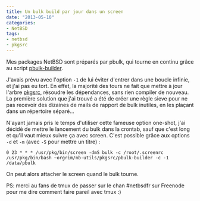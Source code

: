 ```yaml
---
title: Un bulk build par jour dans un screen
date: "2013-05-10"
categories:
- NetBSD
tags:
- netbsd
- pkgsrc
---
```


Mes packages NetBSD sont préparés par pbulk, qui tourne en continu grâce
au script [pbulk-builder][].

<!--more-->

J'avais prévu avec l'option `-1` de lui éviter d'entrer dans une boucle
infinie, et j'ai pas eu tort. En effet, la majorité des tours ne fait
que mettre à jour l'arbre [pkgsrc][], résoudre les dépendances, sans
rien compiler de nouveau. La première solution que j'ai trouvé a été de
créer une règle sieve pour ne pas recevoir des dizaines de mails de
rapport de bulk inutiles, en les plaçant dans un répertoire séparé...

N'ayant jamais pris le temps d'utiliser cette fameuse option one-shot,
j'ai décidé de mettre le lancement du bulk dans la crontab, sauf que
c'est long et qu'il vaut mieux suivre ça avec screen. C'est possible
grâce aux options `-d` et `-m` (avec `-S` pour mettre un titre) :

    
    0 23 * * * /usr/pkg/bin/screen -dmS bulk -c /root/.screenrc /usr/pkg/bin/bash ~orgrim/nb-utils/pkgsrc/pbulk-builder -c -1 /data/pbulk
    

On peut alors attacher le screen quand le bulk tourne.

PS: merci au fans de tmux de passer sur le chan \#netbsdfr sur Freenode
pour me dire comment faire pareil avec tmux :)


[pbulk-builder]: https://github.com/orgrim/nb-utils/blob/master/pkgsrc/pbulk-builder
[pkgsrc]: http://pkgsrc.org
